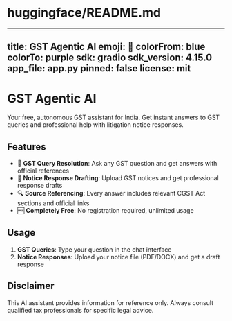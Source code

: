 # huggingface/README.md
---
title: GST Agentic AI
emoji: 🤖
colorFrom: blue
colorTo: purple
sdk: gradio
sdk_version: 4.15.0
app_file: app.py
pinned: false
license: mit
---

# GST Agentic AI

Your free, autonomous GST assistant for India. Get instant answers to GST queries and professional help with litigation notice responses.

## Features

- 💬 **GST Query Resolution**: Ask any GST question and get answers with official references
- 📄 **Notice Response Drafting**: Upload GST notices and get professional response drafts
- 🔍 **Source Referencing**: Every answer includes relevant CGST Act sections and official links
- 🆓 **Completely Free**: No registration required, unlimited usage

## Usage

1. **GST Queries**: Type your question in the chat interface
2. **Notice Responses**: Upload your notice file (PDF/DOCX) and get a draft response

## Disclaimer

This AI assistant provides information for reference only. Always consult qualified tax professionals for specific legal advice.
